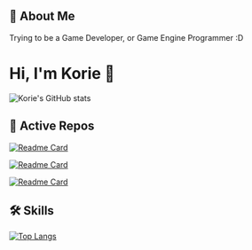 
## 🚀 About Me
Trying to be a Game Developer, or Game Engine Programmer :D

  
# Hi, I'm Korie 👋

![Korie's GitHub stats](https://github-readme-stats.vercel.app/api?username=KorieDrakeChaney&theme=cobalt&show_icons=true)
  
## 🔗 Active Repos

[![Readme Card](https://github-readme-stats.vercel.app/api/pin/?username=KorieDrakeChaney&repo=Learn-WebGl-With-Rust&theme=cobalt)](https://github.com/KorieDrakeChaney/Learn-WebGl-With-Rust)

[![Readme Card](https://github-readme-stats.vercel.app/api/pin/?username=KorieDrakeChaney&repo=KorieDrakeChaney.github.io&theme=cobalt)](https://github.com/KorieDrakeChaney/KorieDrakeChaney.github.io/tree/main)

[![Readme Card](https://github-readme-stats.vercel.app/api/pin/?username=KorieDrakeChaney&repo=WeBro-Lib&theme=cobalt)](https://github.com/KorieDrakeChaney/WeBro-Lib)

## 🛠 Skills

[![Top Langs](https://github-readme-stats.vercel.app/api/top-langs/?username=KorieDrakeChaney&theme=cobalt)](https://github.com/KorieDrakeChaney#)



